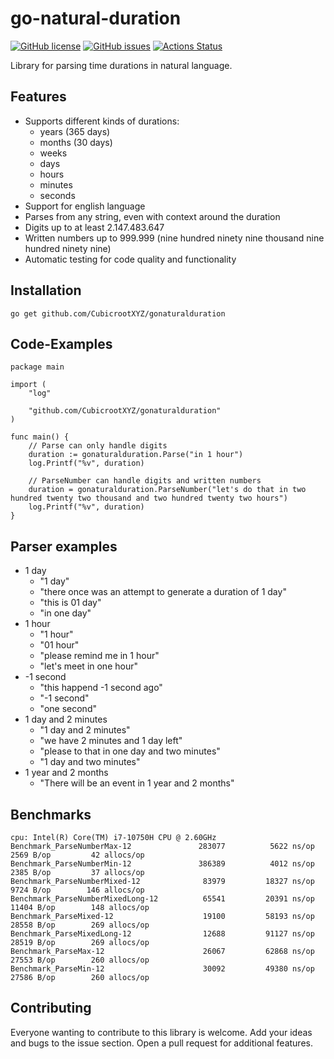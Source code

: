 # go-natural-duration

[![GitHub license](https://img.shields.io/github/license/CubicrootXYZ/gonaturalduration)](https://github.com/CubicrootXYZ/gonaturalduration/blob/main/LICENSE)
[![GitHub issues](https://img.shields.io/github/issues/CubicrootXYZ/gonaturalduration)](https://github.com/CubicrootXYZ/gonaturalduration/issues)
[![Actions Status](https://github.com/CubicrootXYZ/gonaturalduration/workflows/Main/badge.svg?branch=main)](https://github.com/CubicrootXYZ/gonaturalduration/actions)

Library for parsing time durations in natural language.

## Features

* Supports different kinds of durations:
    * years (365 days)
    * months (30 days)
    * weeks
    * days
    * hours
    * minutes
    * seconds
* Support for english language
* Parses from any string, even with context around the duration
* Digits up to at least 2.147.483.647
* Written numbers up to 999.999 (nine hundred ninety nine thousand nine hundred ninety nine)
* Automatic testing for code quality and functionality

## Installation

`go get github.com/CubicrootXYZ/gonaturalduration`

## Code-Examples

```
package main

import (
	"log"

	"github.com/CubicrootXYZ/gonaturalduration"
)

func main() {
	// Parse can only handle digits
	duration := gonaturalduration.Parse("in 1 hour")
	log.Printf("%v", duration)

	// ParseNumber can handle digits and written numbers
	duration = gonaturalduration.ParseNumber("let's do that in two hundred twenty two thousand and two hundred twenty two hours")
	log.Printf("%v", duration)
}
```

## Parser examples

* 1 day
    * "1 day"
    * "there once was an attempt to generate a duration of 1 day"
    * "this is 01 day"
    * "in one day"
* 1 hour
    * "1 hour"
    * "01 hour"
    * "please remind me in 1 hour"
    * "let's meet in one hour"
* -1 second
    * "this happend -1 second ago"
    * "-1 second"
    * "one second"
* 1 day and 2 minutes
    * "1 day and 2 minutes"
    * "we have 2 minutes and 1 day left"
    * "please to that in one day and two minutes"
    * "1 day and two minutes"
* 1 year and 2 months
    * "There will be an event in 1 year and 2 months"

## Benchmarks

```
cpu: Intel(R) Core(TM) i7-10750H CPU @ 2.60GHz
Benchmark_ParseNumberMax-12          	  283077	      5622 ns/op	    2569 B/op	      42 allocs/op
Benchmark_ParseNumberMin-12          	  386389	      4012 ns/op	    2385 B/op	      37 allocs/op
Benchmark_ParseNumberMixed-12        	   83979	     18327 ns/op	    9724 B/op	     146 allocs/op
Benchmark_ParseNumberMixedLong-12    	   65541	     20391 ns/op	   11404 B/op	     148 allocs/op
Benchmark_ParseMixed-12              	   19100	     58193 ns/op	   28558 B/op	     269 allocs/op
Benchmark_ParseMixedLong-12          	   12688	     91127 ns/op	   28519 B/op	     269 allocs/op
Benchmark_ParseMax-12                	   26067	     62868 ns/op	   27553 B/op	     260 allocs/op
Benchmark_ParseMin-12                	   30092	     49380 ns/op	   27586 B/op	     260 allocs/op
```

## Contributing

Everyone wanting to contribute to this library is welcome. Add your ideas and bugs to the issue section. Open a pull request for additional features. 